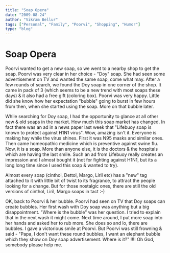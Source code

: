 ```yaml
---
title: "Soap Opera"
date: "2009-08-24"
author: "Vikram Bellur"
tags: ["Personal", "Family", "Poorvi", "Shopping", "Humor"]
type: "blog"
---
```


# Soap Opera

Poorvi wanted to get a new soap, so we went to a nearby shop to get the soap. Poorvi was very clear in her choice - "Doy" soap. She had seen some advertisement on TV and wanted the same soap, come what may. After a few rounds of search, we found the Doy soap in one corner of the shop. It came in pack of 3 (which seems to be a new trend with most soaps these days) & it also had a free gift (coloring box). Poorvi was very happy. Little did she know how her expectation "bubble" going to burst in few hours from then, when she started using the soap. More on that bubble later.

While searching for Doy soap, I had the opportunity to glance at all other new & old soaps in the market. How much this soap market has changed. In fact there was an ad in a news paper last week that "Lifebuoy soap is known to protect against H1N1 virus". Wow, amazing isn't it. Everyone is making hay while the virus shines. First it was N95 masks and similar ones. Then came homeopathic medicine which is preventive against swine flu. Now, it is a soap. More than anyone else, it is the doctors & the hospitals which are having the last smile. Such an ad from Lifebuoy really creates an impression and I almost bought it (not for fighting against H1N1, but its a long long time since I used this soap & wanted to try).

Almost every soap (cinthol, Dettol, Margo, Liril etc) has a "new" tag attached to it with little bit of twist to its fragrance, to attract the people looking for a change. But for those nostalgic ones, there are still the old versions of cinthol, Liril, Margo soaps in tact :-)

OK, back to Poorvi & her bubble. Poorvi had seen on TV that Doy soaps can create bubbles. Her first wash with Doy soap was anything but a big disappointment. "Where is the bubble" was her question. I tried to explain that in the next wash it might come. Next time around, I put more soap into her hands and asked her to rub more. She does so and lo, there are bubbles. I gave a victorious smile at Poorvi. But Poorvi was still frowning & said - "Papa, I don't want these round bubbles, I want an elephant bubble which they show on Doy soap advertisement. Where is it?" !!!! Oh God, somebody please help me.
